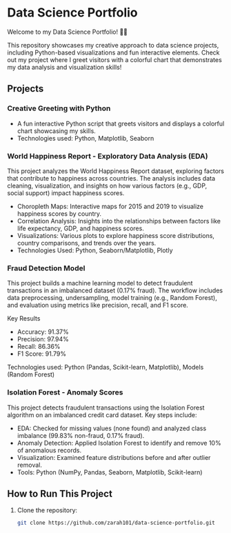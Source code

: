 # Data Science Portfolio

Welcome to my Data Science Portfolio! 🎉🎉

This repository showcases my creative approach to data science projects, including Python-based visualizations and fun interactive elements. Check out my project where I greet visitors with a colorful chart that demonstrates my data analysis and visualization skills!

## Projects

### Creative Greeting with Python
- A fun interactive Python script that greets visitors and displays a colorful chart showcasing my skills.
- Technologies used: Python, Matplotlib, Seaborn

### World Happiness Report - Exploratory Data Analysis (EDA)
This project analyzes the World Happiness Report dataset, exploring factors that contribute to happiness across countries. The analysis includes data cleaning, visualization, and insights on how various factors (e.g., GDP, social support) impact happiness scores.

- Choropleth Maps: Interactive maps for 2015 and 2019 to visualize happiness scores by country.
- Correlation Analysis: Insights into the relationships between factors like life expectancy, GDP, and happiness scores.
- Visualizations: Various plots to explore happiness score distributions, country comparisons, and trends over the years.
- Technologies Used: Python, Seaborn/Matplotlib, Plotly

### Fraud Detection Model
This project builds a machine learning model to detect fraudulent transactions in an imbalanced dataset (0.17% fraud). The workflow includes data preprocessing, undersampling, model training (e.g., Random Forest), and evaluation using metrics like precision, recall, and F1 score.

Key Results
- Accuracy: 91.37%
- Precision: 97.94%
- Recall: 86.36%
- F1 Score: 91.79%

Technologies used: Python (Pandas, Scikit-learn, Matplotlib), Models (Random Forest)

### Isolation Forest - Anomaly Scores
This project detects fraudulent transactions using the Isolation Forest algorithm on an imbalanced credit card dataset. Key steps include:

- EDA: Checked for missing values (none found) and analyzed class imbalance (99.83% non-fraud, 0.17% fraud).
- Anomaly Detection: Applied Isolation Forest to identify and remove 10% of anomalous records.
- Visualization: Examined feature distributions before and after outlier removal.
- Tools: Python (NumPy, Pandas, Seaborn, Matplotlib, Scikit-learn)

## How to Run This Project
1. Clone the repository: 
   ```bash
   git clone https://github.com/zarah101/data-science-portfolio.git

